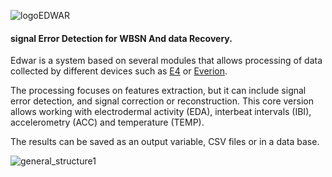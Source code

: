 ![logoEDWAR](https://user-images.githubusercontent.com/17572800/87205571-0c325000-c308-11ea-89d9-c6f3bf6598af.png)
#### signal Error Detection for WBSN And data Recovery.
Edwar is a system based on several
modules that allows processing of data collected by different 
devices such as [E4](https://www.empatica.com/en-eu/research/e4/) or 
[Everion](https://www.biovotion.com/everion/).

The processing focuses on features extraction, but it can include signal error
detection, and signal correction or reconstruction. This core version allows working with
electrodermal activity (EDA), interbeat intervals (IBI), accelerometry (ACC) and temperature (TEMP).

The results can be saved as an output variable, CSV files or in a data base. 

![general_structure1](https://user-images.githubusercontent.com/17572800/87205868-b3af8280-c308-11ea-9c8f-95d100f4343e.png)


